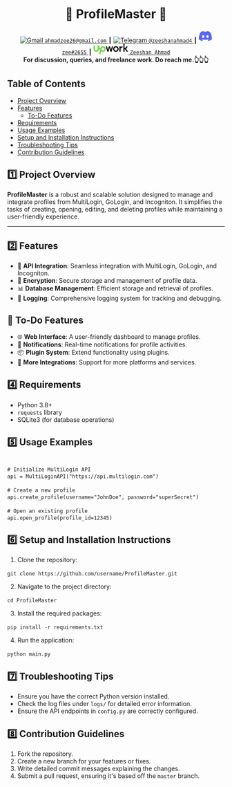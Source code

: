 <h1 align="center">🌟 ProfileMaster 🌟</h1>

<div align="center">
  <a href="https://mail.google.com/mail/u/?authuser=ahmadzee26@gmail.com">
    <img alt="Gmail" width="30px" src="https://edent.github.io/SuperTinyIcons/images/svg/gmail.svg" />
    <code>ahmadzee26@gmail.com</code>
  </a>
  <span> ┃ </span>
  
  <a href="https://t.me/zeeshanahmad4">
    <img alt="Telegram" width="30px" src="https://edent.github.io/SuperTinyIcons/images/svg/telegram.svg" />
    <code>@zeeshanahmad4</code>
  </a>
  <span> ┃ </span>
  
  <a href="https://discord.com">
    <img alt="Discord" width="30px" src="https://github.com/Zeeshanahmad4/RealEstateMate-WhatsApp-Group-Management-Bot/blob/main/discord-icon-svgrepo-com.svg" />
    <code>zee#2655</code>
  </a>
  <span> ┃ </span>
  
  <a href="https://www.upwork.com/freelancers/zeeshanahmad291">
    <img alt="Upwork" width="80px" src="https://github.com/Zeeshanahmad4/Zeeshanahmad4/blob/main/upwork.svg" />
    <code>Zeeshan Ahmad</code>
  </a>
  
  <br />
  <strong>For discussion, queries, and freelance work. Do reach me.👆👆👆</strong>
</div>

## Table of Contents
- [Project Overview](#project-overview)
- [Features](#features)
  - [To-Do Features](#to-do-features)
- [Requirements](#requirements)
- [Usage Examples](#usage-examples)
- [Setup and Installation Instructions](#setup-and-installation-instructions)
- [Troubleshooting Tips](#troubleshooting-tips)
- [Contribution Guidelines](#contribution-guidelines)


## 1️⃣ Project Overview

**ProfileMaster** is a robust and scalable solution designed to manage and integrate profiles from MultiLogin, GoLogin, and Incogniton. It simplifies the tasks of creating, opening, editing, and deleting profiles while maintaining a user-friendly experience.

---

## 2️⃣ Features

- 🔄 **API Integration**: Seamless integration with MultiLogin, GoLogin, and Incogniton.
- 🔐 **Encryption**: Secure storage and management of profile data.
- 📊 **Database Management**: Efficient storage and retrieval of profiles.
- 📝 **Logging**: Comprehensive logging system for tracking and debugging.

## 🚧 To-Do Features

- 🌐 **Web Interface**: A user-friendly dashboard to manage profiles.
- 🔔 **Notifications**: Real-time notifications for profile activities.
- 📦 **Plugin System**: Extend functionality using plugins.
- 🔄 **More Integrations**: Support for more platforms and services.


## 4️⃣ Requirements

- Python 3.8+
- `requests` library
- SQLite3 (for database operations)


## 5️⃣ Usage Examples
```from api_integration import MultiLoginAPI

# Initialize MultiLogin API
api = MultiLoginAPI("https://api.multilogin.com")

# Create a new profile
api.create_profile(username="JohnDoe", password="superSecret")

# Open an existing profile
api.open_profile(profile_id=12345)
```

## 6️⃣ Setup and Installation Instructions

1. Clone the repository:

`git clone https://github.com/username/ProfileMaster.git` 

2. Navigate to the project directory:

`cd ProfileMaster` 

3. Install the required packages:

`pip install -r requirements.txt` 

4. Run the application:

`python main.py`


## 7️⃣ Troubleshooting Tips

- Ensure you have the correct Python version installed.
- Check the log files under `logs/` for detailed error information.
- Ensure the API endpoints in `config.py` are correctly configured.


## 8️⃣ Contribution Guidelines

1. Fork the repository.
2. Create a new branch for your features or fixes.
3. Write detailed commit messages explaining the changes.
4. Submit a pull request, ensuring it's based off the `master` branch.
